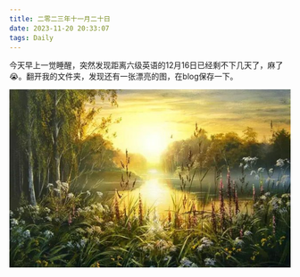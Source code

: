```yaml
---
title: 二零二三年十一月二十日
date: 2023-11-20 20:33:07
tags: Daily
---
```


今天早上一觉睡醒，突然发现距离六级英语的12月16日已经剩不下几天了，麻了😭。翻开我的文件夹，发现还有一张漂亮的图，在blog保存一下。

![2023-11-20](assets/2023-11-20.jpg)
